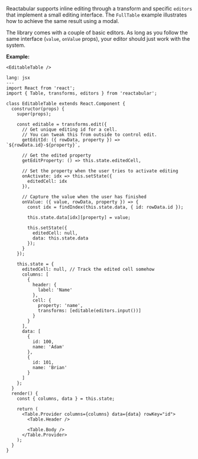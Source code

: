 Reactabular supports inline editing through a transform and specific `editors` that implement a small editing interface. The `FullTable` example illustrates how to achieve the same result using a modal.

The library comes with a couple of basic editors. As long as you follow the same interface (`value`, `onValue` props), your editor should just work with the system.

**Example:**

```react
<EditableTable />
```

```code
lang: jsx
---
import React from 'react';
import { Table, transforms, editors } from 'reactabular';

class EditableTable extends React.Component {
  constructor(props) {
    super(props);

    const editable = transforms.edit({
      // Get unique editing id for a cell.
      // You can tweak this from outside to control edit.
      getEditId: ({ rowData, property }) => `${rowData.id}-${property}`,

      // Get the edited property
      getEditProperty: () => this.state.editedCell,

      // Set the property when the user tries to activate editing
      onActivate: idx => this.setState({
        editedCell: idx
      }),

      // Capture the value when the user has finished
      onValue: ({ value, rowData, property }) => {
        const idx = findIndex(this.state.data, { id: rowData.id });

        this.state.data[idx][property] = value;

        this.setState({
          editedCell: null,
          data: this.state.data
        });
      }
    });

    this.state = {
      editedCell: null, // Track the edited cell somehow
      columns: [
        {
          header: {
            label: 'Name'
          },
          cell: {
            property: 'name',
            transforms: [editable(editors.input())]
          }
        }
      ],
      data: [
        {
          id: 100,
          name: 'Adam'
        },
        {
          id: 101,
          name: 'Brian'
        }
      ]
    };
  }
  render() {
    const { columns, data } = this.state;

    return (
      <Table.Provider columns={columns} data={data} rowKey="id">
        <Table.Header />

        <Table.Body />
      </Table.Provider>
    );
  }
}
```
